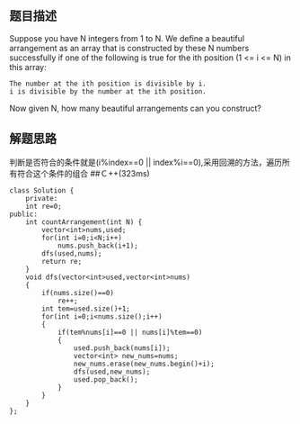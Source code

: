 ## 题目描述
Suppose you have N integers from 1 to N. We define a beautiful arrangement as an array that is constructed by these N numbers successfully if one of the following is true for the ith position (1 <= i <= N) in this array:
```
The number at the ith position is divisible by i.
i is divisible by the number at the ith position.
```
Now given N, how many beautiful arrangements can you construct?
## 解题思路
判断是否符合的条件就是(i%index==0 || index%i==0),采用回溯的方法，遍历所有符合这个条件的组合
##Ｃ++(323ms)
```
class Solution {
    private:
    int re=0;
public:
    int countArrangement(int N) {
        vector<int>nums,used;
        for(int i=0;i<N;i++)
            nums.push_back(i+1);
        dfs(used,nums);
        return re;
    }
    void dfs(vector<int>used,vector<int>nums)
    {
        if(nums.size()==0)
            re++;
        int tem=used.size()+1;
        for(int i=0;i<nums.size();i++)
        {
            if(tem%nums[i]==0 || nums[i]%tem==0)
            {
                used.push_back(nums[i]);
                vector<int> new_nums=nums;
                new_nums.erase(new_nums.begin()+i);
                dfs(used,new_nums);
                used.pop_back();
            }
        }
    }
};
```
